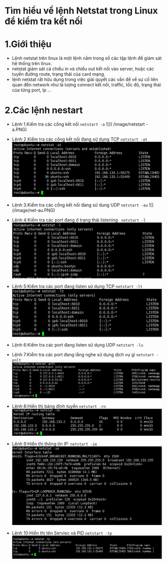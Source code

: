 ﻿# Tìm hiểu về lệnh Netstat trong Linux để kiểm tra kết nối
 
 # 1.Giới thiệu
 
 - Lệnh netstat trên linux là một lệnh nằm trong số các tập lệnh để giám sát hệ thống trên linux.
 - netstat giám sát cả chiều in và chiều out kết nối vào server, hoặc các tuyến đường route, trạng thái của card mạng.
 - lệnh netstat rất hữu dụng trong việc giải quyết các vấn đề về sự cố liên quan đến network như là lượng connect kết nối, traffic, tốc     độ, trạng thái của từng port, Ip …
 
 # 2.Các lệnh nestart
 - Lệnh 1.Kiểm tra các cổng kết nối `netstart -a`
 ![]( /image/netstart -a.PNG)
 
 - Lệnh 2.Kiểm tra các cổng kết nối đang sử dụng TCP `netstart -at`
  ![]( /image/net-at.PNG)
  
  - Lệnh 3.Kiểm tra các cổng kết nối đang sử dung UDP `netstart -au`
   ![] (/image/net-au.PNG)
   
  - Lệnh 4:Kiểm tra các port đang ở trạng thái listening ` netstart -l`
   ![]( /image/net-l.PNG)
   
  - Lệnh 5:Kiểm tra các port đang listen sử dụng TCP `netstart -lt`
    ![]( /image/net-lt.PNG)
    
  - Lệnh 6:Kiểm tra các port đang listen sử dụng UDP `netstart -lu`
  
  - Lệnh 7:Kiểm tra các port đang lắng nghe sử dụng dịch vụ gì `netstart -pnlt`
    ![]( /image/net-pnlt.PNG)
    
  - Lệnh 8:Hiển thị bảng định tuyến `netstart -rn`
    ![]( /image/net-rn.PNG)
  
  - Lệnh 9:Hiển thị thông tin IP: `netstart -ie`
    ![]( /image/net-ie.PNG)
    
  - Lệnh 10:Hiển thị tên Serviec và PID `netstart -tp`
     ![]( /image/net-tp.PNG)
  
